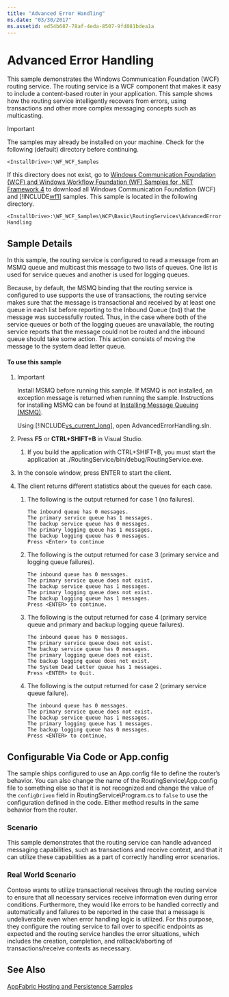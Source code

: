 ```yaml
---
title: "Advanced Error Handling"
ms.date: "03/30/2017"
ms.assetid: ed54b687-78af-4eda-8507-9fd081bdea1a
---
```

# Advanced Error Handling
This sample demonstrates the Windows Communication Foundation (WCF) routing service. The routing service is a WCF component that makes it easy to include a content-based router in your application. This sample shows how the routing service intelligently recovers from errors, using transactions and other more complex messaging concepts such as multicasting.  
  
> [!IMPORTANT]
>  The samples may already be installed on your machine. Check for the following (default) directory before continuing.  
> 
>  `<InstallDrive>:\WF_WCF_Samples`  
> 
>  If this directory does not exist, go to [Windows Communication Foundation (WCF) and Windows Workflow Foundation (WF) Samples for .NET Framework 4](http://go.microsoft.com/fwlink/?LinkId=150780) to download all Windows Communication Foundation (WCF) and [!INCLUDE[wf1](../../../../includes/wf1-md.md)] samples. This sample is located in the following directory.  
> 
>  `<InstallDrive>:\WF_WCF_Samples\WCF\Basic\RoutingServices\AdvancedErrorHandling`  
  
## Sample Details  
 In this sample, the routing service is configured to read a message from an MSMQ queue and multicast this message to two lists of queues. One list is used for service queues and another is used for logging queues.  
  
 Because, by default, the MSMQ binding that the routing service is configured to use supports the use of transactions, the routing service makes sure that the message is transactional and received by at least one queue in each list before reporting to the Inbound Queue (`InQ`) that the message was successfully routed. Thus, in the case where both of the service queues or both of the logging queues are unavailable, the routing service reports that the message could not be routed and the inbound queue should take some action. This action consists of moving the message to the system dead letter queue.  
  
#### To use this sample  
  
1. > [!IMPORTANT]
   >  Install MSMQ before running this sample. If MSMQ is not installed, an exception message is returned when running the sample. Instructions for installing MSMQ can be found at [Installing Message Queuing (MSMQ)](http://go.microsoft.com/fwlink/?LinkId=166437).  
  
    Using [!INCLUDE[vs_current_long](../../../../includes/vs-current-long-md.md)], open AdvancedErrorHandling.sln.  
  
2. Press **F5** or **CTRL+SHIFT+B** in Visual Studio.  
  
   1. If you build the application with CTRL+SHIFT+B, you must start the application at ./RoutingService/bin/debug/RoutingService.exe.  
  
3. In the console window, press ENTER to start the client.  
  
4. The client returns different statistics about the queues for each case.  
  
   1. The following is the output returned for case 1 (no failures).  
  
      ```Output  
      The inbound queue has 0 messages.  
      The primary service queue has 1 messages.   
      The backup service queue has 0 messages.   
      The primary logging queue has 1 messages.   
      The backup logging queue has 0 messages.   
      Press <Enter> to continue  
      ```  
  
   2. The following is the output returned for case 3 (primary service and logging queue failures).  
  
      ```Output  
      The inbound queue has 0 messages.   
      The primary service queue does not exist.   
      The backup service queue has 1 messages.   
      The primary logging queue does not exist.   
      The backup logging queue has 1 messages.   
      Press <ENTER> to continue.  
      ```  
  
   3. The following is the output returned for case 4 (primary service queue and primary and backup logging queue failures).  
  
      ```Output  
      The inbound queue has 0 messages.   
      The primary service queue does not exist.  
      The backup service queue has 0 messages.   
      The primary logging queue does not exist.   
      The backup logging queue does not exist.   
      The System Dead Letter queue has 1 messages.   
      Press <ENTER> to Quit.  
      ```  
  
   4. The following is the output returned for case 2 (primary service queue failure).  
  
      ```Output  
      The inbound queue has 0 messages.   
      The primary service queue does not exist.  
      The backup service queue has 1 messages.   
      The primary logging queue has 1 messages.   
      The backup logging queue has 0 messages.   
      Press <ENTER> to continue.  
      ```  
  
## Configurable Via Code or App.config  
 The sample ships configured to use an App.config file to define the router’s behavior. You can also change the name of the RoutingService\App.config file to something else so that it is not recognized and change the value of the `configDriven` field in RoutingService\Program.cs to `false` to use the configuration defined in the code. Either method results in the same behavior from the router.  
  
### Scenario  
 This sample demonstrates that the routing service can handle advanced messaging capabilities, such as transactions and receive context, and that it can utilize these capabilities as a part of correctly handling error scenarios.  
  
### Real World Scenario  
 Contoso wants to utilize transactional receives through the routing service to ensure that all necessary services receive information even during error conditions. Furthermore, they would like errors to be handled correctly and automatically and failures to be reported in the case that a message is undeliverable even when error handling logic is utilized. For this purpose, they configure the routing service to fail over to specific endpoints as expected and the routing service handles the error situations, which includes the creation, completion, and rollback/aborting of transactions/receive contexts as necessary.  
  
## See Also  
 [AppFabric Hosting and Persistence Samples](http://go.microsoft.com/fwlink/?LinkId=193961)
